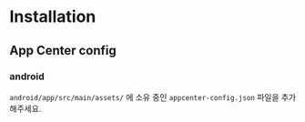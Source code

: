 # Installation

## App Center config

### android

`android/app/src/main/assets/` 에 소유 중인 `appcenter-config.json` 파일을 추가해주세요.
